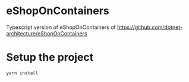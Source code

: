 # eShopOnContainers
Typescript version of eShopOnContainers of https://github.com/dotnet-architecture/eShopOnContainers

# Setup the project
```
yarn install
```
